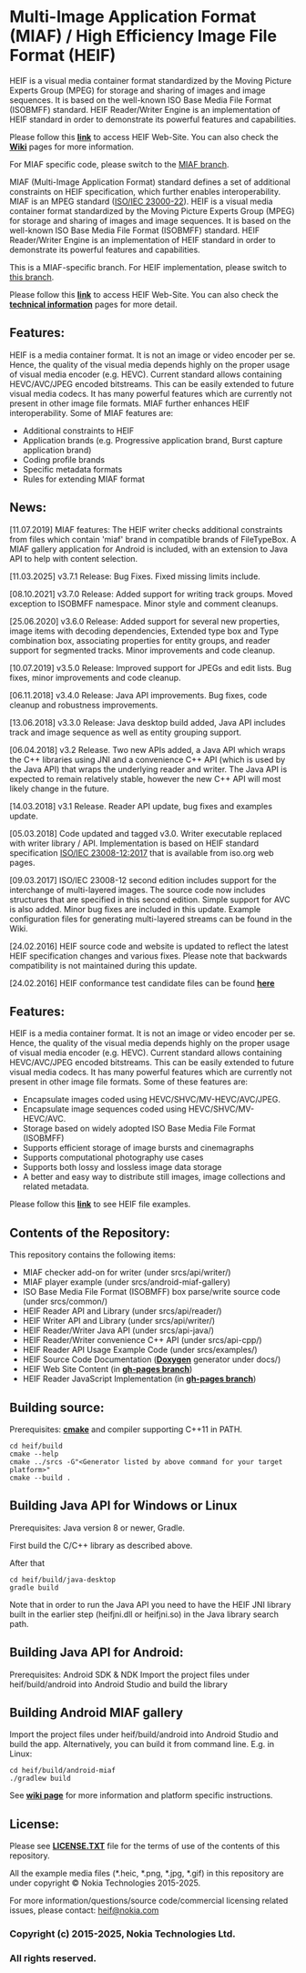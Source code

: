# Multi-Image Application Format (MIAF) / High Efficiency Image File Format (HEIF)

HEIF is a visual media container format standardized by the Moving Picture Experts Group (MPEG) for storage and sharing of images and image sequences. It is based on the well-known ISO Base Media File Format (ISOBMFF) standard. HEIF Reader/Writer Engine is an implementation of HEIF standard in order to demonstrate its powerful features and capabilities.

Please follow this **[link](https://nokiatech.github.io/heif)** to access HEIF Web-Site.
You can also check the **[Wiki](https://github.com/nokiatech/heif/wiki)** pages for more information.

For MIAF specific code, please switch to the [MIAF branch](https://github.com/nokiatech/heif/tree/miaf).


MIAF (Multi-Image Application Format) standard defines a set of additional constraints on HEIF specification, which further enables interoperability. MIAF is an MPEG standard ([ISO/IEC 23000-22](https://www.iso.org/standard/74417.html)).
HEIF is a visual media container format standardized by the Moving Picture Experts Group (MPEG) for storage and sharing of images and image sequences. It is based on the well-known ISO Base Media File Format (ISOBMFF) standard. HEIF Reader/Writer Engine is an implementation of HEIF standard in order to demonstrate its powerful features and capabilities.

This is a MIAF-specific branch. For HEIF implementation, please switch to [this branch](https://github.com/nokiatech/heif).

Please follow this **[link](https://nokiatech.github.io/heif)** to access HEIF Web-Site.
You can also check the **[technical information](https://nokiatech.github.io/heif/technical.html)** pages for more detail.



## Features:

HEIF is a media container format. It is not an image or video encoder per se. Hence, the quality of the visual media depends highly on the proper usage of visual media encoder (e.g. HEVC). Current standard allows containing HEVC/AVC/JPEG encoded bitstreams. This can be easily extended to future visual media codecs. It has many powerful features which are currently not present in other image file formats. MIAF further enhances HEIF interoperability. Some of MIAF features are:
* Additional constraints to HEIF
* Application brands (e.g. Progressive application brand, Burst capture application brand)
* Coding profile brands
* Specific metadata formats
* Rules for extending MIAF format

## News:

[11.07.2019] MIAF features: The HEIF writer checks additional constraints from files which contain 'miaf' brand in compatible brands of FileTypeBox. A MIAF gallery application for Android is included, with an extension to Java API to help with content selection.

[11.03.2025] v3.7.1 Release: Bug Fixes. Fixed missing limits include.

[08.10.2021] v3.7.0 Release: Added support for writing track groups. Moved exception to ISOBMFF namespace. Minor style and comment cleanups.

[25.06.2020] v3.6.0 Release: Added support for several new properties, image items with decoding dependencies, Extended type box and Type combination box, associating properties for entity groups, and reader support for segmented tracks. Minor improvements and code cleanup.

[10.07.2019] v3.5.0 Release: Improved support for JPEGs and edit lists. Bug fixes, minor improvements and code cleanup.

[06.11.2018] v3.4.0 Release: Java API improvements. Bug fixes, code cleanup and robustness improvements.

[13.06.2018] v3.3.0 Release: Java desktop build added, Java API includes track and image sequence as well as entity grouping support.

[06.04.2018] v3.2 Release. Two new APIs added, a Java API which wraps the C++ libraries using JNI and a convenience C++ API (which is used by the Java API) that wraps the underlying reader and writer. The Java API is expected to remain relatively stable, however the new C++ API will most likely change in the future.

[14.03.2018] v3.1 Release. Reader API update, bug fixes and examples update.

[05.03.2018] Code updated and tagged v3.0. Writer executable replaced with writer library / API. Implementation is based on HEIF standard specification [ISO/IEC 23008-12:2017](http://standards.iso.org/ittf/PubliclyAvailableStandards/c066067_ISO_IEC_23008-12_2017.zip) that is available from iso.org web pages.

[09.03.2017] ISO/IEC 23008-12 second edition includes support for the interchange of multi-layered images. The source code now includes structures that are specified in this second edition. Simple support for AVC is also added. Minor bug fixes are included in this update. Example configuration files for generating multi-layered streams can be found in the Wiki.

[24.02.2016] HEIF source code and website is updated to reflect the latest HEIF specification changes and various fixes. Please note that backwards compatibility is not maintained during this update.

[24.02.2016] HEIF conformance test candidate files can be found **[here](https://github.com/nokiatech/heif_conformance)**

## Features:
HEIF is a media container format. It is not an image or video encoder per se. Hence, the quality of the visual media depends highly on the proper usage of visual media encoder (e.g. HEVC). Current standard allows containing HEVC/AVC/JPEG encoded bitstreams. This can be easily extended to future visual media codecs. It has many powerful features which are currently not present in other image file formats. Some of these features are:
* Encapsulate images coded using HEVC/SHVC/MV-HEVC/AVC/JPEG.
* Encapsulate image sequences coded using HEVC/SHVC/MV-HEVC/AVC.
* Storage based on widely adopted ISO Base Media File Format (ISOBMFF)
* Supports efficient storage of image bursts and cinemagraphs
* Supports computational photography use cases
* Supports both lossy and lossless image data storage
* A better and easy way to distribute still images, image collections and related metadata.

Please follow this **[link](https://nokiatech.github.io/heif/examples.html)** to see HEIF file examples.

## Contents of the Repository:
This repository contains the following items:
* MIAF checker add-on for writer (under srcs/api/writer/)
* MIAF player example (under srcs/android-miaf-gallery)
* ISO Base Media File Format (ISOBMFF) box parse/write source code (under srcs/common/)
* HEIF Reader API and Library (under srcs/api/reader/)
* HEIF Writer API and Library (under srcs/api/writer/)
* HEIF Reader/Writer Java API (under srcs/api-java/)
* HEIF Reader/Writer convenience C++ API (under srcs/api-cpp/)
* HEIF Reader API Usage Example Code (under srcs/examples/)
* HEIF Source Code Documentation (**[Doxygen](http://www.stack.nl/~dimitri/doxygen/)** generator under docs/)
* HEIF Web Site Content (in **[gh-pages branch](https://github.com/nokiatech/heif/tree/gh-pages)**)
* HEIF Reader JavaScript Implementation (in **[gh-pages branch](https://github.com/nokiatech/heif/tree/gh-pages)**)

## Building source:
Prerequisites: **[cmake](https://cmake.org/)** and compiler supporting C++11 in PATH.
```
cd heif/build
cmake --help
cmake ../srcs -G"<Generator listed by above command for your target platform>"
cmake --build .
```

## Building Java API for Windows or Linux
Prerequisites: Java version 8 or newer, Gradle.

First build the C/C++ library as described above.

After that
```
cd heif/build/java-desktop
gradle build
```
Note that in order to run the Java API you need to have the HEIF JNI library built in the earlier step (heifjni.dll or heifjni.so) in the Java library search path.

## Building Java API for Android:
Prerequisites: Android SDK & NDK
Import the project files under heif/build/android into Android Studio and build the library

## Building Android MIAF gallery
Import the project files under heif/build/android into Android Studio and build the app. Alternatively, you can build it from command line. E.g. in Linux:

```
cd heif/build/android-miaf
./gradlew build
```

See **[wiki page](https://github.com/nokiatech/heif/wiki/I.-How-to-build-HEIF-Source-Code)** for more information and platform specific instructions.

## License:
Please see **[LICENSE.TXT](https://github.com/nokiatech/heif/blob/master/LICENSE.TXT)** file for the terms of use of the contents of this repository.

All the example media files (*.heic, *.png, *.jpg, *.gif) in this repository are under copyright © Nokia Technologies 2015-2025.

For more information/questions/source code/commercial licensing related issues, please contact: <heif@nokia.com>

### **Copyright (c) 2015-2025, Nokia Technologies Ltd.**
### **All rights reserved.**

